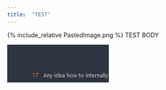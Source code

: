 ```yaml
---
title:  "TEST"
---
```

{% include_relative PastedImage.png %}
TEST BODY

![Pasted image 20220116215749.png](./PastedImage.png)